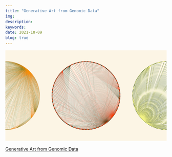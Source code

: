 ```yaml
---
title: "Generative Art from Genomic Data"
img:
description:
keywords:
date: 2021-10-09
blog: true
---
```


<div class="ntt-preview">
  <img src="../../images/peppers-generative-art.png" >
  <p><a href="peppers">Generative Art from Genomic Data</a></p>
</div>
